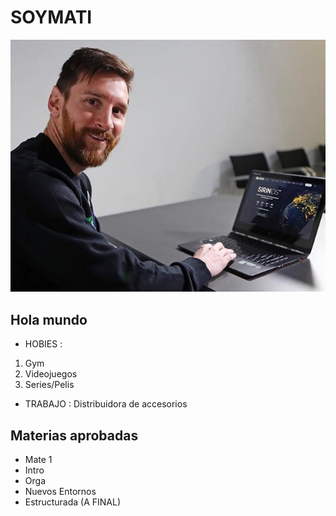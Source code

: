 # SOYMATI

![Messi<3](./assets/61f5e71aa0e58.jpg)

## Hola mundo

- HOBIES :
 1. Gym
  2. Videojuegos
  3. Series/Pelis
  
  - TRABAJO :
    Distribuidora de accesorios
    
  ## Materias aprobadas
  - Mate 1
  - Intro
  - Orga
  - Nuevos Entornos
  - Estructurada (A FINAL)

